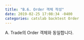 ```yaml
---
title: "B.6. Order 객체 작성"
date: 2019-02-25 17:08:34 -0400
categories: catslab backtest Order
---
```


A. Trade의 Order 객체와 동일합니다.



